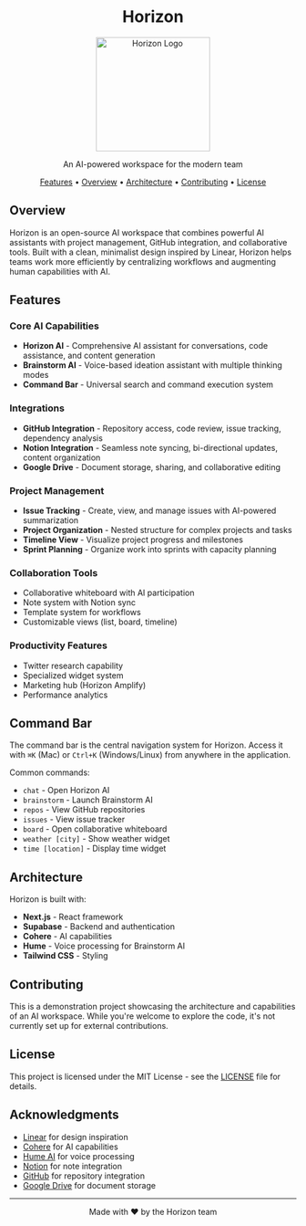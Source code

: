 <h1 align="center">Horizon</h1>

<p align="center">
  <img src="https://via.placeholder.com/200x200?text=Horizon" alt="Horizon Logo" width="200" height="200">
</p>

<p align="center">
  An AI-powered workspace for the modern team
</p>

<p align="center">
  <a href="#features">Features</a> •
  <a href="#overview">Overview</a> •
  <a href="#architecture">Architecture</a> •
  <a href="#contributing">Contributing</a> •
  <a href="#license">License</a>
</p>

<h2 id="overview">Overview</h2>

<p>Horizon is an open-source AI workspace that combines powerful AI assistants with project management, GitHub integration, and collaborative tools. Built with a clean, minimalist design inspired by Linear, Horizon helps teams work more efficiently by centralizing workflows and augmenting human capabilities with AI.</p>

<h2 id="features">Features</h2>

<h3>Core AI Capabilities</h3>
<ul>
  <li><strong>Horizon AI</strong> - Comprehensive AI assistant for conversations, code assistance, and content generation</li>
  <li><strong>Brainstorm AI</strong> - Voice-based ideation assistant with multiple thinking modes</li>
  <li><strong>Command Bar</strong> - Universal search and command execution system</li>
</ul>

<h3>Integrations</h3>
<ul>
  <li><strong>GitHub Integration</strong> - Repository access, code review, issue tracking, dependency analysis</li>
  <li><strong>Notion Integration</strong> - Seamless note syncing, bi-directional updates, content organization</li>
  <li><strong>Google Drive</strong> - Document storage, sharing, and collaborative editing</li>
</ul>

<h3>Project Management</h3>
<ul>
  <li><strong>Issue Tracking</strong> - Create, view, and manage issues with AI-powered summarization</li>
  <li><strong>Project Organization</strong> - Nested structure for complex projects and tasks</li>
  <li><strong>Timeline View</strong> - Visualize project progress and milestones</li>
  <li><strong>Sprint Planning</strong> - Organize work into sprints with capacity planning</li>
</ul>

<h3>Collaboration Tools</h3>
<ul>
  <li>Collaborative whiteboard with AI participation</li>
  <li>Note system with Notion sync</li>
  <li>Template system for workflows</li>
  <li>Customizable views (list, board, timeline)</li>
</ul>

<h3>Productivity Features</h3>
<ul>
  <li>Twitter research capability</li>
  <li>Specialized widget system</li>
  <li>Marketing hub (Horizon Amplify)</li>
  <li>Performance analytics</li>
</ul>

<h2>Command Bar</h2>

<p>The command bar is the central navigation system for Horizon. Access it with <code>⌘K</code> (Mac) or <code>Ctrl+K</code> (Windows/Linux) from anywhere in the application.</p>

<p>Common commands:</p>
<ul>
  <li><code>chat</code> - Open Horizon AI</li>
  <li><code>brainstorm</code> - Launch Brainstorm AI</li>
  <li><code>repos</code> - View GitHub repositories</li>
  <li><code>issues</code> - View issue tracker</li>
  <li><code>board</code> - Open collaborative whiteboard</li>
  <li><code>weather [city]</code> - Show weather widget</li>
  <li><code>time [location]</code> - Display time widget</li>
</ul>

<h2 id="architecture">Architecture</h2>

<p>Horizon is built with:</p>
<ul>
  <li><strong>Next.js</strong> - React framework</li>
  <li><strong>Supabase</strong> - Backend and authentication</li>
  <li><strong>Cohere</strong> - AI capabilities</li>
  <li><strong>Hume</strong> - Voice processing for Brainstorm AI</li>
  <li><strong>Tailwind CSS</strong> - Styling</li>
</ul>

<h2 id="contributing">Contributing</h2>

<p>This is a demonstration project showcasing the architecture and capabilities of an AI workspace. While you're welcome to explore the code, it's not currently set up for external contributions.</p>

<h2 id="license">License</h2>

<p>This project is licensed under the MIT License - see the <a href="LICENSE">LICENSE</a> file for details.</p>

<h2>Acknowledgments</h2>

<ul>
  <li><a href="https://linear.app">Linear</a> for design inspiration</li>
  <li><a href="https://cohere.com">Cohere</a> for AI capabilities</li>
  <li><a href="https://hume.ai">Hume AI</a> for voice processing</li>
  <li><a href="https://notion.so">Notion</a> for note integration</li>
  <li><a href="https://github.com">GitHub</a> for repository integration</li>
  <li><a href="https://drive.google.com">Google Drive</a> for document storage</li>
</ul>

<hr>

<p align="center">
  Made with ❤️ by the Horizon team
</p>
